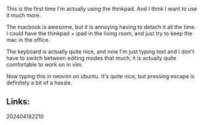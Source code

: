 
This is the first time I'm actually using the thinkpad. And I think I want to use it much more. 

The macbook is awesome, but it is annoying having to detach it all the time. I could have the thinkpad + ipad in the living room, and just try to keep the mac in the office. 

The keyboard is actually quite nice, and now I'm just typing text and I don't have to switch between editing modes that much, it is actually quite comfortable to work on in vim.

Now typing this in neovim on ubuntu. It's quite nice, but pressing escape is definitely a bit of a hassle. 


## Links:



202404182210
